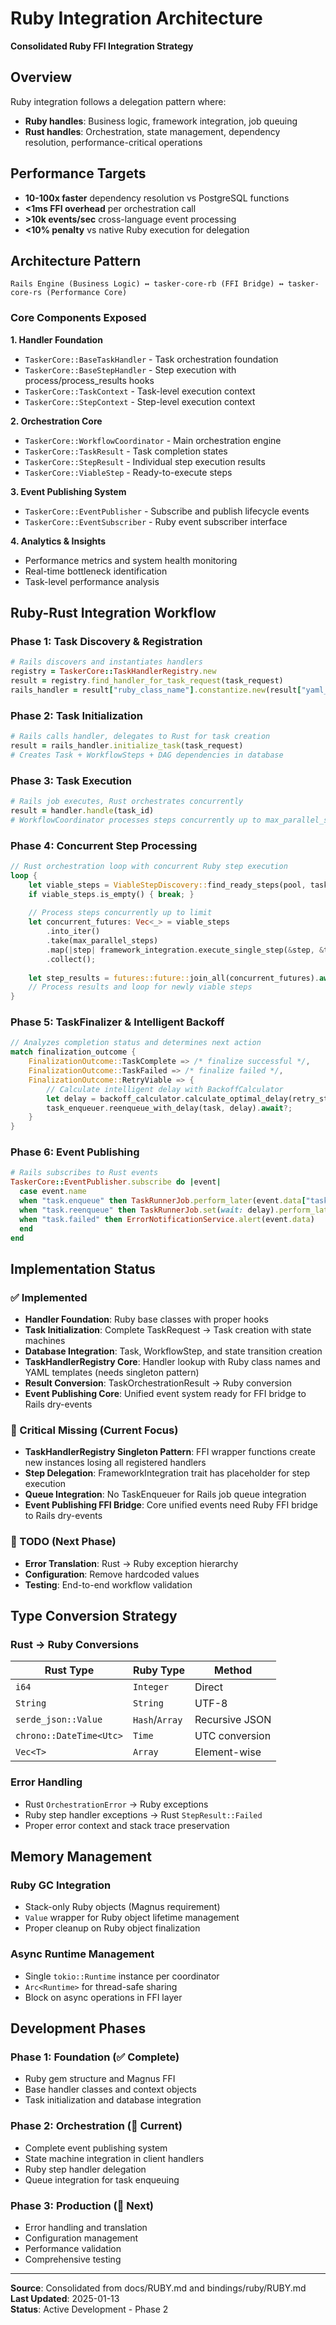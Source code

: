 # Ruby Integration Architecture

**Consolidated Ruby FFI Integration Strategy**

## Overview

Ruby integration follows a delegation pattern where:
- **Ruby handles**: Business logic, framework integration, job queuing
- **Rust handles**: Orchestration, state management, dependency resolution, performance-critical operations

## Performance Targets
- **10-100x faster** dependency resolution vs PostgreSQL functions
- **<1ms FFI overhead** per orchestration call  
- **>10k events/sec** cross-language event processing
- **<10% penalty** vs native Ruby execution for delegation

## Architecture Pattern

```
Rails Engine (Business Logic) ↔ tasker-core-rb (FFI Bridge) ↔ tasker-core-rs (Performance Core)
```

### Core Components Exposed

**1. Handler Foundation**
- `TaskerCore::BaseTaskHandler` - Task orchestration foundation
- `TaskerCore::BaseStepHandler` - Step execution with process/process_results hooks
- `TaskerCore::TaskContext` - Task-level execution context
- `TaskerCore::StepContext` - Step-level execution context

**2. Orchestration Core**
- `TaskerCore::WorkflowCoordinator` - Main orchestration engine
- `TaskerCore::TaskResult` - Task completion states
- `TaskerCore::StepResult` - Individual step execution results
- `TaskerCore::ViableStep` - Ready-to-execute steps

**3. Event Publishing System**
- `TaskerCore::EventPublisher` - Subscribe and publish lifecycle events
- `TaskerCore::EventSubscriber` - Ruby event subscriber interface

**4. Analytics & Insights**
- Performance metrics and system health monitoring
- Real-time bottleneck identification
- Task-level performance analysis

## Ruby-Rust Integration Workflow

### Phase 1: Task Discovery & Registration
```ruby
# Rails discovers and instantiates handlers
registry = TaskerCore::TaskHandlerRegistry.new
result = registry.find_handler_for_task_request(task_request)
rails_handler = result["ruby_class_name"].constantize.new(result["yaml_template"])
```

### Phase 2: Task Initialization  
```ruby
# Rails calls handler, delegates to Rust for task creation
result = rails_handler.initialize_task(task_request)
# Creates Task + WorkflowSteps + DAG dependencies in database
```

### Phase 3: Task Execution
```ruby
# Rails job executes, Rust orchestrates concurrently
result = handler.handle(task_id)
# WorkflowCoordinator processes steps concurrently up to max_parallel_steps
```

### Phase 4: Concurrent Step Processing
```rust
// Rust orchestration loop with concurrent Ruby step execution
loop {
    let viable_steps = ViableStepDiscovery::find_ready_steps(pool, task_id).await?;
    if viable_steps.is_empty() { break; }
    
    // Process steps concurrently up to limit
    let concurrent_futures: Vec<_> = viable_steps
        .into_iter()
        .take(max_parallel_steps)
        .map(|step| framework_integration.execute_single_step(&step, &task_context))
        .collect();
    
    let step_results = futures::future::join_all(concurrent_futures).await;
    // Process results and loop for newly viable steps
}
```

### Phase 5: TaskFinalizer & Intelligent Backoff
```rust
// Analyzes completion status and determines next action
match finalization_outcome {
    FinalizationOutcome::TaskComplete => /* finalize successful */,
    FinalizationOutcome::TaskFailed => /* finalize failed */,
    FinalizationOutcome::RetryViable => {
        // Calculate intelligent delay with BackoffCalculator
        let delay = backoff_calculator.calculate_optimal_delay(retry_steps).await?;
        task_enqueuer.reenqueue_with_delay(task, delay).await?;
    }
}
```

### Phase 6: Event Publishing
```ruby
# Rails subscribes to Rust events
TaskerCore::EventPublisher.subscribe do |event|
  case event.name
  when "task.enqueue" then TaskRunnerJob.perform_later(event.data["task_id"])
  when "task.reenqueue" then TaskRunnerJob.set(wait: delay).perform_later(task_id)
  when "task.failed" then ErrorNotificationService.alert(event.data)
  end
end
```

## Implementation Status

### ✅ Implemented
- **Handler Foundation**: Ruby base classes with proper hooks
- **Task Initialization**: Complete TaskRequest → Task creation with state machines
- **Database Integration**: Task, WorkflowStep, and state transition creation
- **TaskHandlerRegistry Core**: Handler lookup with Ruby class names and YAML templates (needs singleton pattern)
- **Result Conversion**: TaskOrchestrationResult → Ruby conversion
- **Event Publishing Core**: Unified event system ready for FFI bridge to Rails dry-events

### 🚧 Critical Missing (Current Focus)
- **TaskHandlerRegistry Singleton Pattern**: FFI wrapper functions create new instances losing all registered handlers
- **Step Delegation**: FrameworkIntegration trait has placeholder for step execution
- **Queue Integration**: No TaskEnqueuer for Rails job queue integration
- **Event Publishing FFI Bridge**: Core unified events need Ruby FFI bridge to Rails dry-events

### 🚧 TODO (Next Phase)
- **Error Translation**: Rust → Ruby exception hierarchy
- **Configuration**: Remove hardcoded values
- **Testing**: End-to-end workflow validation

## Type Conversion Strategy

### Rust → Ruby Conversions
| Rust Type | Ruby Type | Method |
|-----------|-----------|---------|
| `i64` | `Integer` | Direct |
| `String` | `String` | UTF-8 |
| `serde_json::Value` | `Hash`/`Array` | Recursive JSON |
| `chrono::DateTime<Utc>` | `Time` | UTC conversion |
| `Vec<T>` | `Array` | Element-wise |

### Error Handling
- Rust `OrchestrationError` → Ruby exceptions
- Ruby step handler exceptions → Rust `StepResult::Failed`
- Proper error context and stack trace preservation

## Memory Management

### Ruby GC Integration
- Stack-only Ruby objects (Magnus requirement)
- `Value` wrapper for Ruby object lifetime management
- Proper cleanup on Ruby object finalization

### Async Runtime Management  
- Single `tokio::Runtime` instance per coordinator
- `Arc<Runtime>` for thread-safe sharing
- Block on async operations in FFI layer

## Development Phases

### Phase 1: Foundation (✅ Complete)
- Ruby gem structure and Magnus FFI
- Base handler classes and context objects
- Task initialization and database integration

### Phase 2: Orchestration (🚧 Current)
- Complete event publishing system
- State machine integration in client handlers
- Ruby step handler delegation
- Queue integration for task enqueuing

### Phase 3: Production (🚧 Next)
- Error handling and translation
- Configuration management
- Performance validation
- Comprehensive testing

---
**Source**: Consolidated from docs/RUBY.md and bindings/ruby/RUBY.md  
**Last Updated**: 2025-01-13  
**Status**: Active Development - Phase 2